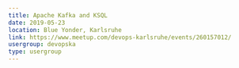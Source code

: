 ```yaml
---
title: Apache Kafka and KSQL
date: 2019-05-23
location: Blue Yonder, Karlsruhe
link: https://www.meetup.com/devops-karlsruhe/events/260157012/
usergroup: devopska
type: usergroup
---
```

